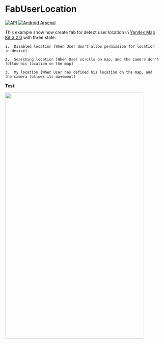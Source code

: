 # FabUserLocation

[![API](https://img.shields.io/badge/API-21%2B-brightgreen.svg?style=flat)](https://android-arsenal.com/api?level=21) 
[![Android Arsenal](https://img.shields.io/badge/Android%20Arsenal-FabUserLocation-brightgreen.svg?style=flat)](https://android-arsenal.com/details/3/7378)

This example show how create fab for detect user location in <a href ="https://github.com/yandex/mapkit-android-demo">Yandex Map Kit 3.2.0</a> with three state:

    1.  Disabled location [When User don't allow permission for location in device]

    2.  Searching location [When User scrolls on map, and the camera don't follow his location on the map]

    3.  My location [When User has defined his location on the map, and the camera follows its movement]

<b>Test:</b>

<img src="https://github.com/iFr0z/FabUserLocation/blob/master/test_fab_user_location.gif" width="450" height="800" />
